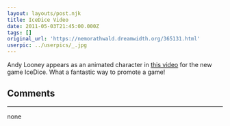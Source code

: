 ```yaml
---
layout: layouts/post.njk
title: IceDice Video
date: 2011-05-03T21:45:00.000Z
tags: []
original_url: 'https://nemorathwald.dreamwidth.org/365131.html'
userpic: ../userpics/_.jpg
---
```

Andy Looney appears as an animated character in [this video](http://looneylabs.ning.com/video/icedicepromo-1) for the new game IceDice. What a fantastic way to promote a game!

## Comments

---

none
